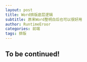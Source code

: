```yaml
---
layout: post
title: Word排版底层逻辑
subtitle: 原来Word整明白后也可以很好用
author: RuntimeEroor
categories: 前端
tags: 排版
---
```

## To be continued!
